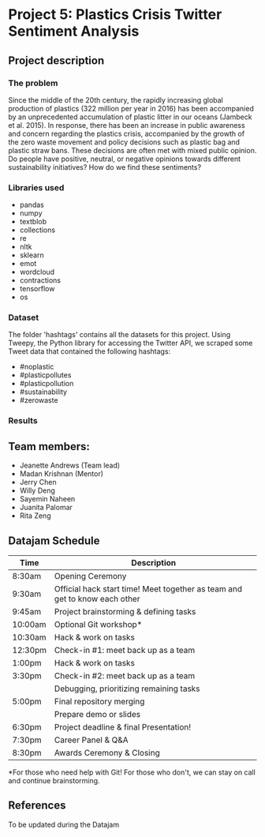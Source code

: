 # Project 5: Plastics Crisis Twitter Sentiment Analysis

## Project description

### The problem
Since the middle of the 20th century, the rapidly increasing global production of plastics (322 million per year in 2016) has been accompanied by an unprecedented accumulation of plastic litter in our oceans (Jambeck et al. 2015). In response, there has been an increase in public awareness and concern regarding the plastics crisis, accompanied by the growth of the zero waste movement and policy decisions such as plastic bag and plastic straw bans. These decisions are often met with mixed public opinion. Do people have positive, neutral, or negative opinions towards different sustainability initiatives? How do we find these sentiments?

### Libraries used
- pandas
- numpy
- textblob
- collections
- re
- nltk
- sklearn
- emot
- wordcloud
- contractions
- tensorflow
- os

### Dataset
The folder 'hashtags' contains all the datasets for this project. Using Tweepy, the Python library for accessing the Twitter API, we scraped some Tweet data that contained the following hashtags:
* #noplastic
* #plasticpollutes
* #plasticpollution
* #sustainability
* #zerowaste

### Results


## Team members:
* Jeanette Andrews (Team lead)
* Madan Krishnan (Mentor)
* Jerry Chen
* Willy Deng
* Sayemin Naheen
* Juanita Palomar
* Rita Zeng

## Datajam Schedule
| Time | Description |
| --- | --- |
| 8:30am | Opening Ceremony |
| 9:30am | Official hack start time! Meet together as team and get to know each other|
| 9:45am | Project brainstorming & defining tasks |
| 10:00am | Optional Git workshop*|
| 10:30am | Hack & work on tasks |
| 12:30pm | Check-in #1: meet back up as a team |
| 1:00pm | Hack & work on tasks |
| 3:30pm | Check-in #2: meet back up as a team |
| | Debugging, prioritizing remaining tasks |
| 5:00pm | Final repository merging |
| | Prepare demo or slides |
| 6:30pm | Project deadline & final Presentation! |
| 7:30pm | Career Panel & Q&A |
| 8:30pm | Awards Ceremony & Closing |


*For those who need help with Git! For those who don't, we can stay on call and continue brainstorming.

## References 
To be updated during the Datajam
